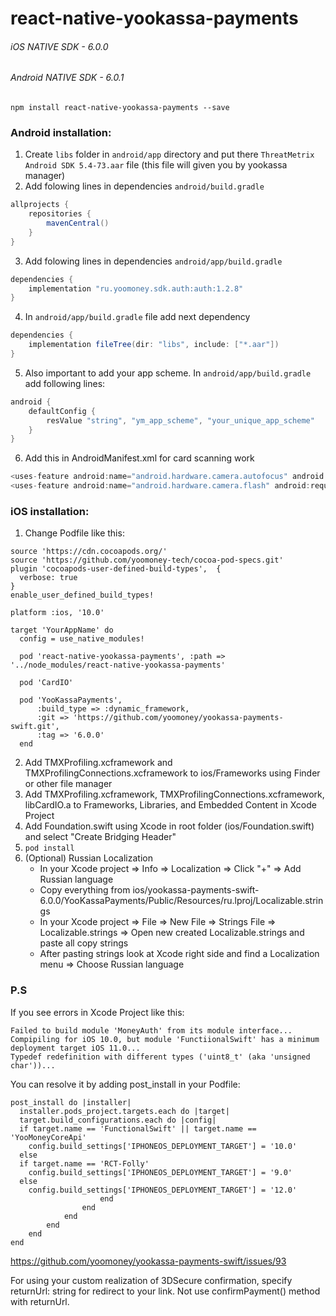 # react-native-yookassa-payments

###### iOS NATIVE SDK - 6.0.0
###### Android NATIVE SDK - 6.0.1

`npm install react-native-yookassa-payments --save`

### Android installation:

1.  Create `libs` folder in `android/app` directory and put there `ThreatMetrix Android SDK 5.4-73.aar` file (this file will given you by yookassa manager)
2.  Add folowing lines in dependencies `android/build.gradle`

```java
allprojects {
    repositories {
        mavenCentral()
    }
}
```

3.  Add folowing lines in dependencies `android/app/build.gradle`

```java
dependencies {
    implementation "ru.yoomoney.sdk.auth:auth:1.2.8"
}
```

4.  In `android/app/build.gradle` file add next dependency

```java
dependencies {
    implementation fileTree(dir: "libs", include: ["*.aar"])
}
```

5.  Also important to add your app scheme. In `android/app/build.gradle` add following lines:

```java
android {
    defaultConfig {
        resValue "string", "ym_app_scheme", "your_unique_app_scheme"
    }
}
```

6. Add this in AndroidManifest.xml for card scanning work

```java
<uses-feature android:name="android.hardware.camera.autofocus" android:required="false" />
<uses-feature android:name="android.hardware.camera.flash" android:required="false" />
```

### iOS installation:

1.  Change Podfile like this:

```
source 'https://cdn.cocoapods.org/'
source 'https://github.com/yoomoney-tech/cocoa-pod-specs.git'
plugin 'cocoapods-user-defined-build-types',  {
  verbose: true
}
enable_user_defined_build_types!

platform :ios, '10.0'

target 'YourAppName' do
  config = use_native_modules!

  pod 'react-native-yookassa-payments', :path => '../node_modules/react-native-yookassa-payments'
   
  pod 'CardIO' 
   
  pod 'YooKassaPayments',
      :build_type => :dynamic_framework,
      :git => 'https://github.com/yoomoney/yookassa-payments-swift.git',
      :tag => '6.0.0'
  end
```

2.  Add TMXProfiling.xcframework and TMXProfilingConnections.xcframework to ios/Frameworks using Finder or other file manager 
3.  Add TMXProfiling.xcframework, TMXProfilingConnections.xcframework, libCardIO.a to Frameworks, Libraries, and Embedded Content in Xcode Project
4.  Add Foundation.swift using Xcode in root folder (ios/Foundation.swift) and select "Сreate Bridging Header"
5.  `pod install`
6. (Optional) Russian Localization
    - In your Xcode project => Info => Localization => Click "+" => Add Russian language
    - Copy everything from ios/yookassa-payments-swift-6.0.0/YooKassaPayments/Public/Resources/ru.lproj/Localizable.strings
    - In your Xcode project => File => New File => Strings File => Localizable.strings => Open new created Localizable.strings and paste all copy strings
    - After pasting strings look at Xcode right side and find a Localization menu => Choose Russian language 

### P.S
If you see errors in Xcode Project like this:
```
Failed to build module 'MoneyAuth' from its module interface...
Compipiling for iOS 10.0, but module 'FunctiionalSwift' has a minimum deployment target iOS 11.0...
Typedef redefinition with different types ('uint8_t' (aka 'unsigned char'))...
```
You can resolve it by adding post_install in your Podfile:
```
post_install do |installer|
  installer.pods_project.targets.each do |target|
  target.build_configurations.each do |config|
  if target.name == 'FunctionalSwift' || target.name == 'YooMoneyCoreApi'
    config.build_settings['IPHONEOS_DEPLOYMENT_TARGET'] = '10.0'
  else
  if target.name == 'RCT-Folly'
    config.build_settings['IPHONEOS_DEPLOYMENT_TARGET'] = '9.0'
  else
    config.build_settings['IPHONEOS_DEPLOYMENT_TARGET'] = '12.0'
                    end
                end
            end
        end
    end
end
```
https://github.com/yoomoney/yookassa-payments-swift/issues/93

For using your custom realization of 3DSecure confirmation, specify returnUrl: string for redirect to your link. Not use confirmPayment() method with returnUrl.  

